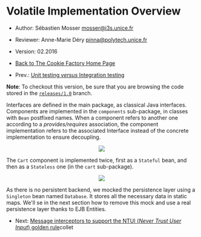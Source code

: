 # Volatile Implementation Overview 

  * Author: Sébastien Mosser [mosser@i3s.unice.fr](mosser@i3s.unice.fr)
  * Reviewer: Anne-Marie Déry [pinna@polytech.unice.fr](pinna@polytech.unice.fr)
  * Version: 02.2016
  * [Back to The Cookie Factory Home Page](https://github.com/collet/4A_ISA_TheCookieFactory/blob/develop/Readme.md)

  * Prev.: [Unit testing _versus_ Integration testing](https://github.com/collet/4A_ISA_TheCookieFactory/blob/develop/chapters/IntegrationTesting.md)


__Note__: To checkout this version, be sure that you are browsing the code stored in the [`releases/1.0`](https://github.com/collet/4A_ISA_TheCookieFactory/tree/release/v1.0) branch.

Interfaces are defined in the main package, as classical Java interfaces. Components are implemented in the `components` sub-package, in classes with `Bean` postfixed names. When a component refers to another one according to a _provides/requires_ association, the component implementation refers to the associated Interface instead of the concrete implementation to ensure decoupling.

<p align="center">
  <img src="https://raw.githubusercontent.com/collet/4A_ISA_TheCookieFactory/develop/docs/archi_impl.png"/>
</p>

The `Cart` component is implemented twice, first as a `Stateful` bean, and then as a `Stateless` one (in the `cart` sub-package). 

<p align="center">
  <img src="https://raw.githubusercontent.com/collet/4A_ISA_TheCookieFactory/develop/docs/archi_cart.png"/>
</p>

As there is no persistent backend, we mocked the persistence layer using a `Singleton` bean named `Database`. It stores all the necessary data in static maps. We'll se in the next section how to remove this mock and use a real persistence layer thanks to EJB Entities.

  * Next: [Message interceptors to support the NTUI (_Never Trust User Input_) golden rule](https://github.com/collet/4A_ISA_TheCookieFactory/blob/develop/chapters/Interceptors.md)collet